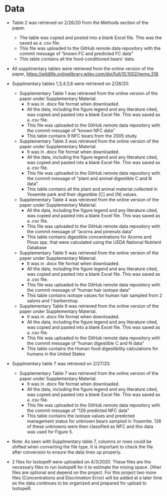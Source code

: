 # Data 

- Table 2 was retrieved on 2/26/20 from the Methods section of the paper. 
   - The table was copied and posted into a blank Excel file. This was the saved as a .csv file.
   - This file was uploaded to the GitHub remote data repository with the commit message of “known FC and predicted FC data”
   - This table contains all the food-conditioned bears’ data.
   

- All supplmentary tables were retrieved from the online version of the paper, https://wildlife.onlinelibrary.wiley.com/doi/full/10.1002/jwmg.318. 

- Supplmentary tables 1,3,4,5,6 were retrieved on 2/26/20.  
    - Supplementary Table 1 was retrieved from the online version of the paper under Supplementary Material. 
        - It was in .docx file format when downloaded.  
        - All the data, including the figure legend and any literature cited, was copied and pasted into a blank Excel file. This was saved as a .csv file. 
        - This file was uploaded to the GitHub remote data repository with the commit message of “known NFC data” 
        - This table contains 9 NFC bears from the 2005 study. 
    - Supplementary Table 3 was retrieved from the online version of the paper under Supplementary Material. 
        - It was in .docx file format when downloaded. 
        - All the data, including the figure legend and any literature cited, was copied and pasted into a blank Excel file. This was saved as a .csv file. 
        - This file was uploaded to the GitHub remote data repository with the commit message of “plant and animal digestible C and N data”
        - This table contains all the plant and animal material collected in Yosemite park and their digestible [C] and [N] values. 
    - Supplementary Table 4 was retrieved from the online version of the paper under Supplementary Material. 
        - All the data, including the figure legend and any literature cited, was copied and pasted into a blank Excel file. This was saved as a .csv file. 
        - This file was uploaded to the GitHub remote data repository with the commit message of “acorns and pinenuts data”
        - This table contains digestible concentrations for Acorns and Pinus spp. that were calculated using the USDA National Nutrient Database
    - Supplementary Table 5 was retrieved from the online version of the paper under Supplementary Material.
        - It was in .docx file format when downloaded. 
        - All the data, including the figure legend and any literature cited, was copied and pasted into a blank Excel file. This was saved as a .csv file. 
        - This file was uploaded to the GitHub remote data repository with the commit message of “human hair isotope data” 
        - This table contains isotope values for human hair sampled from 2 salons and 1 barbershop. 
    - Supplementary Table 6 was retrieved from the online version of the paper under Supplementary Material.
        - It was in .docx file format when downloaded. 
        - All the data, including the figure legend and any literature cited, was copied and pasted into a blank Excel file. This was saved as a .csv file. 
        - This file was uploaded to the GitHub remote data repository with the commit message of “human digestible C and N data” 
        - This table contains the Human food digestibility calculations for humans in the United States


- Supplmentary table 7 was retrieved on 2/27/20.  
    - Supplementary Table 7 was retrieved from the online version of the paper under Supplementary Material.
        - It was in .docx file format when downloaded. 
        - All the data, including the figure legend and any literature cited, was copied and pasted into a blank Excel file. This was saved as a .csv file. 
        - This file was uploaded to the GitHub remote data repository with the commit message of “126 predicted NFC data”
        - This table contains the isotope values and predicted management status for unknown bears sampled in Yosemite. 126 of these unknowns were then classified as NFC and this data was used for Figure 5.

- Note: As seen with Supplmentary table 7, columns or rows could be shifted when converting the file type. It is important to check the file after conversion to ensure the data lines up properly.

- 2 files for IsotopeR were uploaded on 4/3/2020. These files are the necessary files to run IsotopeR for it to estimate the mixing space. Other files are optional and depend on the project. For this project two more files (Concentrations and Discrimation Error) will be added at a later time as the data continues to be organized and prepared for upload to IsotopeR.
   
